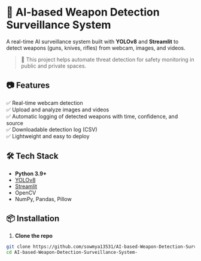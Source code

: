 # 🔫 AI-based Weapon Detection Surveillance System
A real-time AI surveillance system built with **YOLOv8** and **Streamlit** to detect weapons (guns, knives, rifles) from webcam, images, and videos.
> 🚨 This project helps automate threat detection for safety monitoring in public and private spaces.

## 📷 Features
✅ Real-time webcam detection  
✅ Upload and analyze images and videos  
✅ Automatic logging of detected weapons with time, confidence, and source  
✅ Downloadable detection log (CSV)  
✅ Lightweight and easy to deploy

## 🛠️ Tech Stack
- **Python 3.9+**
- [YOLOv8](https://github.com/ultralytics/ultralytics)
- [Streamlit](https://streamlit.io/)
- OpenCV
- NumPy, Pandas, Pillow

## 📦 Installation
1. **Clone the repo**

```bash
git clone https://github.com/sowmya13531/AI-based-Weapon-Detection-Surveillance-System-.git
cd AI-based-Weapon-Detection-Surveillance-System-
